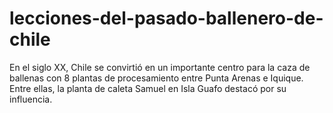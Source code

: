 # lecciones-del-pasado-ballenero-de-chile
En el siglo XX, Chile se convirtió en un importante centro para la caza de ballenas con 8 plantas de procesamiento entre Punta Arenas e Iquique. Entre ellas, la planta de caleta Samuel en Isla Guafo destacó por su influencia. 
